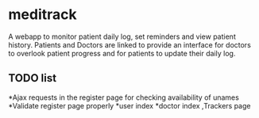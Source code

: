 # meditrack
A webapp to monitor patient daily log, set reminders and view patient history. Patients and Doctors are linked to provide an interface for doctors to overlook patient progress and for patients to update their daily log.  

## TODO list  
*Ajax requests in the register page for checking availability of unames
*Validate register page properly
*user index
*doctor index  ,Trackers page
